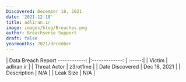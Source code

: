 ```yaml
---
Discovered: December 18, 2021
date: '2021-12-18'
title: adliran.ir
image: images/blog/Breaches.png
author: Breachsense Support
draft: false
yearmonths: 2021/december
---
```



| Data Breach Report
------------:   |:-------------:    | :-----:|
| Victim    | adliran.ir      | 
| Threat Actor    | z3rot1me      | 
| Date Discovered    | Dec 18, 2021      | 
| Description    | N/A      | 
| Leak Size    | N/A      | 

